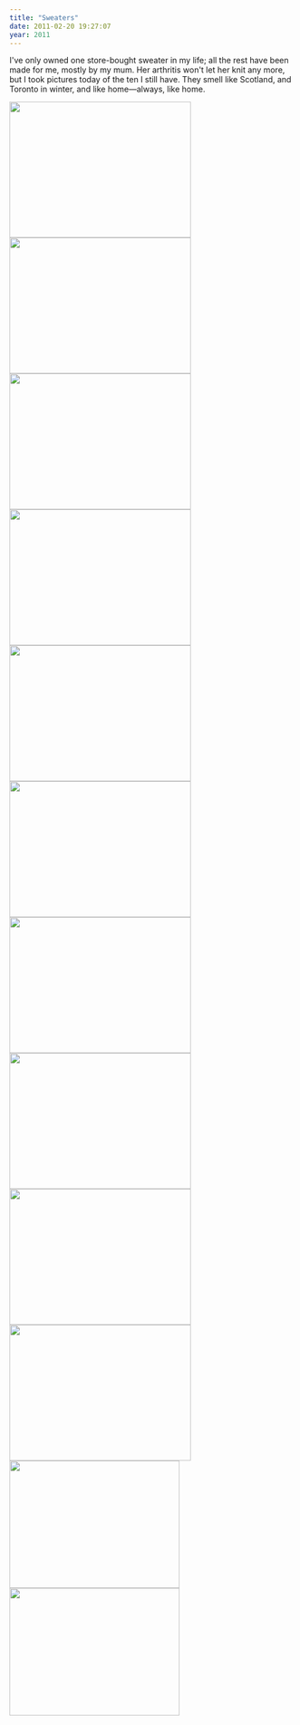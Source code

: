 ```yaml
---
title: "Sweaters"
date: 2011-02-20 19:27:07
year: 2011
---
```

I've only owned one store-bought sweater in my life; all the rest have been made for me, mostly by my mum. Her arthritis won't let her knit any more, but I took pictures today of the ten I still have. They smell like Scotland, and Toronto in winter, and like home&mdash;always, like home.

<img title="IMG_4329_thumb" src="{{site.github.url}}/files/2011/02/IMG_4329_thumb.jpg" alt="" width="320" height="240" />

<img title="IMG_4328_thumb" src="{{site.github.url}}/files/2011/02/IMG_4328_thumb.jpg" alt="" width="320" height="240" />

<img title="IMG_4327_thumb" src="{{site.github.url}}/files/2011/02/IMG_4327_thumb.jpg" alt="" width="320" height="240" />

<img title="IMG_4326_thumb" src="{{site.github.url}}/files/2011/02/IMG_4326_thumb.jpg" alt="" width="320" height="240" />

<img title="IMG_4325_thumb" src="{{site.github.url}}/files/2011/02/IMG_4325_thumb.jpg" alt="" width="320" height="240" />

<img title="IMG_4324_thumb" src="{{site.github.url}}/files/2011/02/IMG_4324_thumb.jpg" alt="" width="320" height="240" />

<img title="IMG_4323_thumb" src="{{site.github.url}}/files/2011/02/IMG_4323_thumb.jpg" alt="" width="320" height="240" />

<img title="IMG_4322_thumb" src="{{site.github.url}}/files/2011/02/IMG_4322_thumb.jpg" alt="" width="320" height="240" />

<img title="IMG_4321_thumb" src="{{site.github.url}}/files/2011/02/IMG_4321_thumb.jpg" alt="" width="320" height="240" />

<img title="IMG_4320_thumb" src="{{site.github.url}}/files/2011/02/IMG_4320_thumb.jpg" alt="" width="320" height="240" />

<img title="IMG_4670" src="{{site.github.url}}/files/2011/02/5719205695_55e0fa4892_b-300x225.jpg" alt="" width="300" height="225" />

<img title="IMG_4669" src="{{site.github.url}}/files/2011/02/5719766598_972c48de8a_b-300x225.jpg" alt="" width="300" height="225" />
